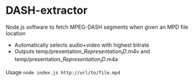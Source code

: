 # DASH-extractor

Node.js software to fetch MPEG-DASH segments when given an MPD file location

 * Automatically selects audio+video with highest bitrate
 * Outputs temp/presentation_$Representation_ID$.m4v and temp/presentation_$Representation_ID$.m4a


Usage `node index.js http://url/to/file.mpd`

